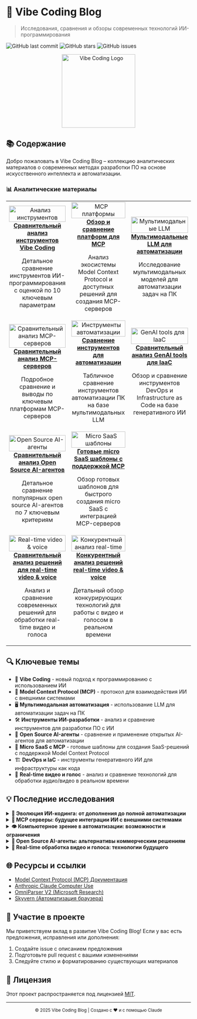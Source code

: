 # 🌟 Vibe Coding Blog

> Исследования, сравнения и обзоры современных технологий ИИ-программирования

![GitHub last commit](https://img.shields.io/github/last-commit/dzhechko/vibe-coding-blog?style=flat-square)
![GitHub stars](https://img.shields.io/github/stars/dzhechko/vibe-coding-blog?style=flat-square)
![GitHub issues](https://img.shields.io/github/issues/dzhechko/vibe-coding-blog?style=flat-square)

<p align="center">
  <img src="https://i.imghippo.com/files/RUX1469tMc.jpg" alt="Vibe Coding Logo" width="200" />
</p>

## 📚 Содержание

Добро пожаловать в Vibe Coding Blog – коллекцию аналитических материалов о современных методах разработки ПО на основе искусственного интеллекта и автоматизации.

### 📊 Аналитические материалы

<div align="center">
  <table>
    <tr>
      <td width="33%" align="center">
        <a href="Сравнительный%20анализ%20инструментов%20Vibe%20Coding.md">
          <img src="https://github.com/dzhechko/vibe-coding-blog/assets/yourname/vibe-tools-analysis.png" width="100%" alt="Анализ инструментов">
          <br />
          <b>Сравнительный анализ инструментов Vibe Coding</b>
        </a>
        <p>Детальное сравнение инструментов ИИ-программирования с оценкой по 10 ключевым параметрам</p>
      </td>
      <td width="33%" align="center">
        <a href="Обзор%20и%20сравнение%20платформ%20для%20MCP.md">
          <img src="https://github.com/dzhechko/vibe-coding-blog/assets/yourname/mcp-platforms.png" width="100%" alt="MCP платформы">
          <br />
          <b>Обзор и сравнение платформ для MCP</b>
        </a>
        <p>Анализ экосистемы Model Context Protocol и доступных решений для создания MCP-серверов</p>
      </td>
      <td width="33%" align="center">
        <a href="Мультимодальные%20LLM%20для%20автоматизации.md">
          <img src="https://github.com/dzhechko/vibe-coding-blog/assets/yourname/multimodal-llm.png" width="100%" alt="Мультимодальные LLM">
          <br />
          <b>Мультимодальные LLM для автоматизации</b>
        </a>
        <p>Исследование мультимодальных моделей для автоматизации задач на ПК</p>
      </td>
    </tr>
    <tr>
      <td width="33%" align="center">
        <a href="Сравнительный анализ MCP-серверов.md">
          <img src="https://github.com/dzhechko/vibe-coding-blog/assets/yourname/mcp-comparison.png" width="100%" alt="Сравнительный анализ MCP-серверов">
          <br />
          <b>Сравнительный анализ MCP-серверов</b>
        </a>
        <p>Подробное сравнение и выводы по ключевым платформам MCP-серверов</p>
      </td>
      <td width="33%" align="center">
        <a href="Сравнение%20инструментов%20для%20автоматизац.md">
          <img src="https://github.com/dzhechko/vibe-coding-blog/assets/yourname/automation-tools.png" width="100%" alt="Инструменты автоматизации">
          <br />
          <b>Сравнение инструментов для автоматизации</b>
        </a>
        <p>Табличное сравнение инструментов автоматизации ПК на базе мультимодальных LLM</p>
      </td>
      <td width="33%" align="center">
        <a href="Сравнительный%20анализ%20GenAI%20tools%20для%20IaaC.md">
          <img src="https://github.com/dzhechko/vibe-coding-blog/assets/yourname/genai-iaac-tools.png" width="100%" alt="GenAI tools для IaaC">
          <br />
          <b>Сравнительный анализ GenAI tools для IaaC</b>
        </a>
        <p>Обзор и сравнение инструментов DevOps и Infrastructure as Code на базе генеративного ИИ</p>
      </td>
    </tr>
    <tr>
      <td width="33%" align="center">
        <a href="Сравнительный%20анализ%20Open%20Source%20AI-агентов.md">
          <img src="https://github.com/dzhechko/vibe-coding-blog/assets/yourname/opensource-ai-agents.png" width="100%" alt="Open Source AI-агенты">
          <br />
          <b>Сравнительный анализ Open Source AI-агентов</b>
        </a>
        <p>Детальное сравнение популярных open source AI-агентов по 7 ключевым критериям</p>
      </td>
      <td width="33%" align="center">
        <a href="Готовые%20micro%20SaaS%20шаблоны%20с%20поддержкой%20MCP%20серверов.md">
          <img src="https://github.com/dzhechko/vibe-coding-blog/assets/yourname/micro-saas-templates.png" width="100%" alt="Micro SaaS шаблоны">
          <br />
          <b>Готовые micro SaaS шаблоны с поддержкой MCP</b>
        </a>
        <p>Обзор готовых шаблонов для быстрого создания micro SaaS с интеграцией MCP-серверов</p>
      </td>
      <td width="33%" align="center"></td>
    </tr>
    <tr>
      <td width="33%" align="center">
        <a href="Сравнительный%20анализ%20решений%20для%20real-time%20video%20%20voice.md">
          <img src="https://github.com/dzhechko/vibe-coding-blog/assets/yourname/realtime-video-voice.png" width="100%" alt="Real-time video & voice">
          <br />
          <b>Сравнительный анализ решений для real-time video & voice</b>
        </a>
        <p>Анализ и сравнение современных решений для обработки real-time видео и голоса</p>
      </td>
      <td width="33%" align="center">
        <a href="Конкурентный%20анализ%20решений%20real-time%20video%20%20voice.md">
          <img src="https://github.com/dzhechko/vibe-coding-blog/assets/yourname/competitive-video-voice.png" width="100%" alt="Конкурентный анализ real-time">
          <br />
          <b>Конкурентный анализ решений real-time video & voice</b>
        </a>
        <p>Детальный обзор конкурирующих технологий для работы с видео и голосом в реальном времени</p>
      </td>
      <td width="33%" align="center"></td>
    </tr>
  </table>
</div>

## 🔍 Ключевые темы

- 🤖 **Vibe Coding** - новый подход к программированию с использованием ИИ
- 🔄 **Model Context Protocol (MCP)** - протокол для взаимодействия ИИ с внешними системами
- 🖥️ **Мультимодальная автоматизация** - использование LLM для автоматизации задач на ПК
- 🛠️ **Инструменты ИИ-разработки** - анализ и сравнение инструментов для разработки ПО с ИИ
- 🤖 **Open Source AI-агенты** - сравнение и применение открытых AI-агентов для автоматизации
- 💼 **Micro SaaS с MCP** - готовые шаблоны для создания SaaS-решений с поддержкой Model Context Protocol
- 🏗️ **DevOps и IaC** - инструменты генеративного ИИ для инфраструктуры как кода
- 🎥 **Real-time видео и голос** - анализ и сравнение технологий для обработки аудио/видео в реальном времени

## 💡 Последние исследования

<details>
<summary><b>🚀 Эволюция ИИ-кодинга: от дополнения до полной автоматизации</b></summary>
<br>
Исследуем, как инструменты Vibe Coding развивались от простых сниппетов кода до полностью автономной разработки. От инлайн-подсказок до генеративного программирования с нулевым или минимальным вмешательством человека.
</details>

<details>
<summary><b>🔗 MCP серверы: будущее интеграции ИИ с внешними системами</b></summary>
<br>
Анализ того, как Model Context Protocol меняет способ взаимодействия ИИ с внешними данными и сервисами, создавая новую экосистему инструментов и возможностей для разработчиков.
</details>

<details>
<summary><b>👁️ Компьютерное зрение в автоматизации: возможности и ограничения</b></summary>
<br>
Разбор возможностей мультимодальных моделей, способных "видеть" и взаимодействовать с интерфейсами, и как это меняет подход к автоматизации задач на компьютере.
</details>

<details>
<summary><b>🤖 Open Source AI-агенты: альтернативы коммерческим решениям</b></summary>
<br>
Исследование открытых AI-агентов как доступной альтернативы коммерческим решениям, их архитектуры, возможностей и областей применения для разных задач автоматизации.
</details>

<details>
<summary><b>🎥 Real-time обработка видео и голоса: технологии будущего</b></summary>
<br>
Изучение современных технологий для обработки и анализа видео и аудио в реальном времени, их применение в продуктах и сервисах, а также перспективы развития данного направления.
</details>

## 🌐 Ресурсы и ссылки

- [Model Context Protocol (MCP) Документация](https://github.com/anthropics/anthropic-cookbook/tree/main/mcp)
- [Anthropic Claude Computer Use](https://www.anthropic.com/news/3-5-models-and-computer-use)
- [OmniParser V2 (Microsoft Research)](https://www.microsoft.com/en-us/research/articles/omniparser-v2-turning-any-llm-into-a-computer-use-agent/)
- [Skyvern (Автоматизация браузера)](https://github.com/Skyvern-AI/skyvern)

## 👥 Участие в проекте

Мы приветствуем вклад в развитие Vibe Coding Blog! Если у вас есть предложения, исправления или дополнения:

1. Создайте issue с описанием предложения
2. Подготовьте pull request с вашими изменениями
3. Следуйте стилю и форматированию существующих материалов

## 📄 Лицензия

Этот проект распространяется под лицензией [MIT](LICENSE).

---

<p align="center">
  <sub>© 2025 Vibe Coding Blog | Создано с ♥️ и с помощью Claude</sub>
</p> 